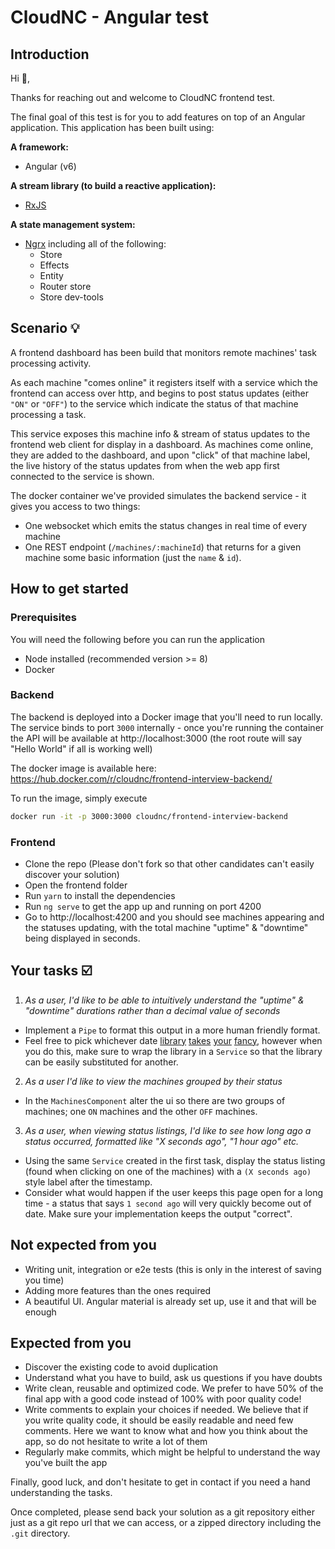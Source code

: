 # CloudNC - Angular test

## Introduction

Hi :wave:,

Thanks for reaching out and welcome to CloudNC frontend test.

The final goal of this test is for you to add features on top of an Angular application. This application has been built using:

**A framework:**

- Angular (v6)

**A stream library (to build a reactive application):**

- [RxJS](https://github.com/ReactiveX/rxjs)

**A state management system:**  
- [Ngrx](https://github.com/ngrx/platform) including all of the following:
  - Store
  - Effects
  - Entity
  - Router store
  - Store dev-tools

## Scenario :bulb:

A frontend dashboard has been build that monitors remote machines'
task processing activity.

As each machine "comes online" it registers itself with a service which the frontend
can access over http, and begins to post status updates (either `"ON"` or `"OFF"`)
to the service which indicate the status of that machine processing a task.

This service exposes this machine info & stream of status updates to the
frontend web client for display in a dashboard. As machines come online,
they are added to the dashboard, and upon "click" of that machine label,
the live history of the status updates from when the web app first
connected to the service is shown.

The docker container we've provided simulates the backend service - it
gives you access to two things:

- One websocket which emits the status changes in real time of every machine
- One REST endpoint (`/machines/:machineId`) that returns for a given machine
  some basic information (just the `name` & `id`).


## How to get started

### Prerequisites
You will need the following before you can run the application
- Node installed (recommended version >= 8)
- Docker

### Backend

The backend is deployed into a Docker image that you'll need to run locally.
The service binds to port `3000` internally - once you're running the container
the API will be available at http://localhost:3000 (the root route will
say "Hello World" if all is working well)

The docker image is available here: https://hub.docker.com/r/cloudnc/frontend-interview-backend/

To run the image, simply execute
```sh
docker run -it -p 3000:3000 cloudnc/frontend-interview-backend
```

### Frontend

- Clone the repo (Please don't fork so that other candidates can't easily
  discover your solution)
- Open the frontend folder
- Run `yarn` to install the dependencies
- Run `ng serve` to get the app up and running on port 4200
- Go to http://localhost:4200 and you should see machines appearing and
    the statuses updating, with the total machine "uptime" & "downtime"
    being displayed in seconds.

## Your tasks :ballot_box_with_check:
1. _As a user, I'd like to be able to intuitively understand the "uptime"
& "downtime" durations rather than a decimal value of seconds_
- Implement a `Pipe` to format this output in a more human friendly format.
- Feel free to pick whichever date
[library](https://momentjs.com/)
[takes](https://moment.github.io/luxon/)
[your](https://date-fns.org/)
[fancy](https://github.com/iamkun/dayjs),
however when you do this, make sure to wrap the library in a `Service`
so that the library can be easily substituted for another.
2. _As a user I'd like to view the machines grouped by their status_
- In the `MachinesComponent` alter the ui so there are two groups
of machines; one `ON` machines and the other `OFF` machines.
3. _As a user, when viewing status listings, I'd like to see how long ago
a status occurred, formatted like "X seconds ago", "1 hour ago" etc._
- Using the same `Service` created in the first task, display the status
listing (found when clicking on one of the machines) with a `(X seconds ago)`
style label after the timestamp.
- Consider what would happen if the user keeps this page open for a long
time - a status that says `1 second ago` will very quickly become out of
date. Make sure your implementation keeps the output "correct".

## Not expected from you

- Writing unit, integration or e2e tests (this is only in the interest of saving you time)
- Adding more features than the ones required
- A beautiful UI. Angular material is already set up, use it and that will be enough

## Expected from you

- Discover the existing code to avoid duplication
- Understand what you have to build, ask us questions if you have doubts
- Write clean, reusable and optimized code. We prefer to have 50% of the final app with a good code instead of 100% with poor quality code!
- Write comments to explain your choices if needed. We believe that if you write quality code, it should be easily readable and need few comments. Here we want to know what and how you think about the app, so do not hesitate to write a lot of them
- Regularly make commits, which might be helpful to understand the way you've built the app

Finally, good luck, and don't hesitate to get in contact if you need a hand understanding the tasks.

Once completed, please send back your solution as a git repository either just as a git repo url that we
can access, or a zipped directory including the `.git` directory.

